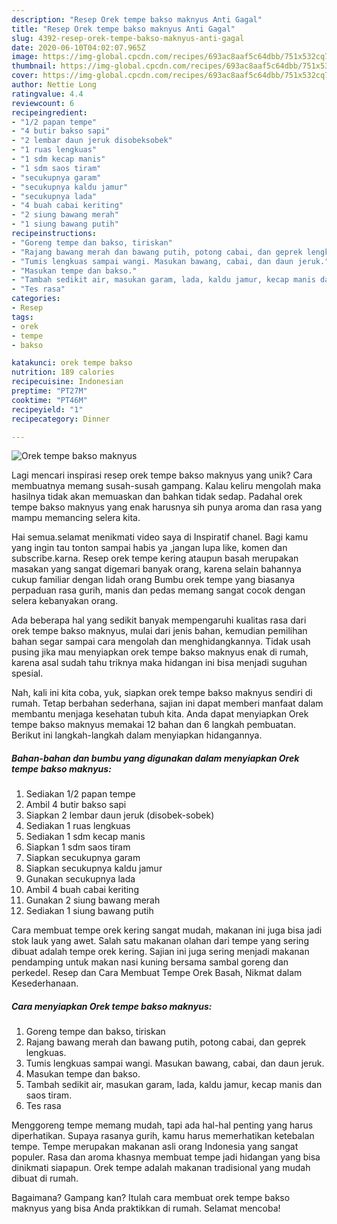 ```yaml
---
description: "Resep Orek tempe bakso maknyus Anti Gagal"
title: "Resep Orek tempe bakso maknyus Anti Gagal"
slug: 4392-resep-orek-tempe-bakso-maknyus-anti-gagal
date: 2020-06-10T04:02:07.965Z
image: https://img-global.cpcdn.com/recipes/693ac8aaf5c64dbb/751x532cq70/orek-tempe-bakso-maknyus-foto-resep-utama.jpg
thumbnail: https://img-global.cpcdn.com/recipes/693ac8aaf5c64dbb/751x532cq70/orek-tempe-bakso-maknyus-foto-resep-utama.jpg
cover: https://img-global.cpcdn.com/recipes/693ac8aaf5c64dbb/751x532cq70/orek-tempe-bakso-maknyus-foto-resep-utama.jpg
author: Nettie Long
ratingvalue: 4.4
reviewcount: 6
recipeingredient:
- "1/2 papan tempe"
- "4 butir bakso sapi"
- "2 lembar daun jeruk disobeksobek"
- "1 ruas lengkuas"
- "1 sdm kecap manis"
- "1 sdm saos tiram"
- "secukupnya garam"
- "secukupnya kaldu jamur"
- "secukupnya lada"
- "4 buah cabai keriting"
- "2 siung bawang merah"
- "1 siung bawang putih"
recipeinstructions:
- "Goreng tempe dan bakso, tiriskan"
- "Rajang bawang merah dan bawang putih, potong cabai, dan geprek lengkuas."
- "Tumis lengkuas sampai wangi. Masukan bawang, cabai, dan daun jeruk."
- "Masukan tempe dan bakso."
- "Tambah sedikit air, masukan garam, lada, kaldu jamur, kecap manis dan saos tiram."
- "Tes rasa"
categories:
- Resep
tags:
- orek
- tempe
- bakso

katakunci: orek tempe bakso 
nutrition: 189 calories
recipecuisine: Indonesian
preptime: "PT27M"
cooktime: "PT46M"
recipeyield: "1"
recipecategory: Dinner

---
```



![Orek tempe bakso maknyus](https://img-global.cpcdn.com/recipes/693ac8aaf5c64dbb/751x532cq70/orek-tempe-bakso-maknyus-foto-resep-utama.jpg)

Lagi mencari inspirasi resep orek tempe bakso maknyus yang unik? Cara membuatnya memang susah-susah gampang. Kalau keliru mengolah maka hasilnya tidak akan memuaskan dan bahkan tidak sedap. Padahal orek tempe bakso maknyus yang enak harusnya sih punya aroma dan rasa yang mampu memancing selera kita.

Hai semua.selamat menikmati video saya di Inspiratif chanel. Bagi kamu yang ingin tau tonton sampai habis ya ,jangan lupa like, komen dan subscribe.karna. Resep orek tempe kering ataupun basah merupakan masakan yang sangat digemari banyak orang, karena selain bahannya cukup familiar dengan lidah orang Bumbu orek tempe yang biasanya perpaduan rasa gurih, manis dan pedas memang sangat cocok dengan selera kebanyakan orang.

Ada beberapa hal yang sedikit banyak mempengaruhi kualitas rasa dari orek tempe bakso maknyus, mulai dari jenis bahan, kemudian pemilihan bahan segar sampai cara mengolah dan menghidangkannya. Tidak usah pusing jika mau menyiapkan orek tempe bakso maknyus enak di rumah, karena asal sudah tahu triknya maka hidangan ini bisa menjadi suguhan spesial.


Nah, kali ini kita coba, yuk, siapkan orek tempe bakso maknyus sendiri di rumah. Tetap berbahan sederhana, sajian ini dapat memberi manfaat dalam membantu menjaga kesehatan tubuh kita. Anda dapat menyiapkan Orek tempe bakso maknyus memakai 12 bahan dan 6 langkah pembuatan. Berikut ini langkah-langkah dalam menyiapkan hidangannya.

<!--inarticleads1-->

##### Bahan-bahan dan bumbu yang digunakan dalam menyiapkan Orek tempe bakso maknyus:

1. Sediakan 1/2 papan tempe
1. Ambil 4 butir bakso sapi
1. Siapkan 2 lembar daun jeruk (disobek-sobek)
1. Sediakan 1 ruas lengkuas
1. Sediakan 1 sdm kecap manis
1. Siapkan 1 sdm saos tiram
1. Siapkan secukupnya garam
1. Siapkan secukupnya kaldu jamur
1. Gunakan secukupnya lada
1. Ambil 4 buah cabai keriting
1. Gunakan 2 siung bawang merah
1. Sediakan 1 siung bawang putih


Cara membuat tempe orek kering sangat mudah, makanan ini juga bisa jadi stok lauk yang awet. Salah satu makanan olahan dari tempe yang sering dibuat adalah tempe orek kering. Sajian ini juga sering menjadi makanan pendamping untuk makan nasi kuning bersama sambal goreng dan perkedel. Resep dan Cara Membuat Tempe Orek Basah, Nikmat dalam Kesederhanaan. 

<!--inarticleads2-->

##### Cara menyiapkan Orek tempe bakso maknyus:

1. Goreng tempe dan bakso, tiriskan
1. Rajang bawang merah dan bawang putih, potong cabai, dan geprek lengkuas.
1. Tumis lengkuas sampai wangi. Masukan bawang, cabai, dan daun jeruk.
1. Masukan tempe dan bakso.
1. Tambah sedikit air, masukan garam, lada, kaldu jamur, kecap manis dan saos tiram.
1. Tes rasa


Menggoreng tempe memang mudah, tapi ada hal-hal penting yang harus diperhatikan. Supaya rasanya gurih, kamu harus memerhatikan ketebalan tempe. Tempe merupakan makanan asli orang Indonesia yang sangat populer. Rasa dan aroma khasnya membuat tempe jadi hidangan yang bisa dinikmati siapapun. Orek tempe adalah makanan tradisional yang mudah dibuat di rumah. 

Bagaimana? Gampang kan? Itulah cara membuat orek tempe bakso maknyus yang bisa Anda praktikkan di rumah. Selamat mencoba!
